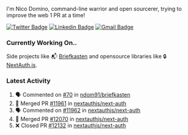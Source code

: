 
I'm Nico Domino, command-line warrior and open sourcerer, trying to improve the web 1 PR at a time!

[![Twitter Badge](https://img.shields.io/badge/-@ndom91-1ca0f1?style=flat-square&labelColor=1ca0f1&logo=twitter&logoColor=white&link=https://twitter.com/ndom91)](https://twitter.com/ndom91) [![Linkedin Badge](https://img.shields.io/badge/-ndom91-blue?style=flat-square&logo=Linkedin&logoColor=white&link=https://www.linkedin.com/in/ndom91/)](https://www.linkedin.com/in/ndom91/) [![Gmail Badge](https://img.shields.io/badge/-yo@ndo.dev-c14438?style=flat-square&logo=mail.ru&logoColor=white&link=mailto:yo@ndo.dev)](mailto:yo@ndo.dev)

### Currently Working On..

Side projects like 📬 [Briefkasten](https://briefkastenhq.com) and opensource libraries like 🔒 [NextAuth.js](https://github.com/nextauthjs/next-auth).

<!--START_SECTION_PROFILE_VIEWS:readme-info-->
<!--END_SECTION_PROFILE_VIEWS:readme-info-->

<!--START_SECTION_DAILY_COMMIT:readme-info-->
<!--END_SECTION_DAILY_COMMIT:readme-info-->

<!--START_SECTION_WEEKLY_COMMIT:readme-info-->
<!--END_SECTION_WEEKLY_COMMIT:readme-info-->

### Latest Activity

<!--START_SECTION:activity-->
1. 🗣 Commented on [#70](https://github.com/ndom91/briefkasten/issues/70#issuecomment-2442579704) in [ndom91/briefkasten](https://github.com/ndom91/briefkasten)
2. 🎉 Merged PR [#11961](https://github.com/nextauthjs/next-auth/pull/11961) in [nextauthjs/next-auth](https://github.com/nextauthjs/next-auth)
3. 🗣 Commented on [#11962](https://github.com/nextauthjs/next-auth/pull/11962#issuecomment-2442392212) in [nextauthjs/next-auth](https://github.com/nextauthjs/next-auth)
4. 🎉 Merged PR [#12070](https://github.com/nextauthjs/next-auth/pull/12070) in [nextauthjs/next-auth](https://github.com/nextauthjs/next-auth)
5. ❌ Closed PR [#12132](https://github.com/nextauthjs/next-auth/pull/12132) in [nextauthjs/next-auth](https://github.com/nextauthjs/next-auth)
<!--END_SECTION:activity-->
